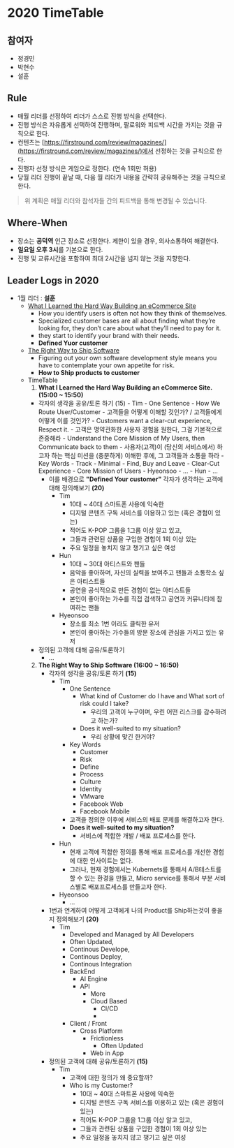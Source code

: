 # 2020 TimeTable

## 참여자

- 정경민
- 박현수
- 설훈


## Rule

- 매월 리더를 선정하여 리더가 스스로 진행 방식을 선택한다.
- 진행 방식은 자유롭게 선택하여 진행하며, 팔로워와 피드백 시간을 가지는 것을 규칙으로 한다.
- 컨텐츠는 [https://firstround.com/review/magazines/](https://firstround.com/review/magazines/)에서 선정하는 것을 규칙으로 한다.
- 진행자 선정 방식은 게임으로 정한다. (연속 1회만 허용)
- 당월 리더 진행이 끝날 때, 다음 월 리더가 내용을 간략히 공유해주는 것을 규칙으로 한다.

> 위 계획은 매월 리더와 참석자들 간의 피드백을 통해 변경될 수 있습니다.

## Where-When

- 장소는 **공덕역** 인근 장소로 선정한다. 제한이 있을 경우, 의사소통하여 해결한다.
- **일요일 오후 3시**를 기본으로 한다.
- 진행 및 교류시간을 포함하여 최대 2시간을 넘지 않는 것을 지향한다.

## Leader Logs in 2020

- 1월 리더 : **설훈**
    - [What I Learned the Hard Way Building an eCommerce Site](https://firstround.com/review/What-I-Learned-the-Hard-Way-Building-an-E-Commerce-Site/)
        - How you identify users is often not how they think of themselves.
        - Specialized customer bases are all about finding what they’re looking for, they don’t care about what they’ll need to pay for it.
        - they start to identify your brand with their needs.
        - **Defined Yuor customer**
    - [The Right Way to Ship Software](https://firstround.com/review/the-right-way-to-ship-software/)
        - Figuring out your own software development style means you have to contemplate your own appetite for risk.
        - **How to Ship products to customer**
    - TimeTable
    	1. **What I Learned the Hard Way Building an eCommerce Site. (15:00 ~ 15:50)**
  	  	- 각자의 생각을 공유/토론 하기 (15)
              - Tim
                  - One Sentence
                      - How We Route User/Customer
                          - 고객들을 어떻게 이해할 것인가? / 고객들에게 어떻게 이를 것인가?
                      - Customers want a clear-cut experience, Respect it.
                          - 고객은 명약관화한 사용자 경험을 원한다, 그걸 기본적으로 존중해라
                      - Understand the Core Mission of My Users, then Communicate back to them
                          - 사용자(고객)이 (당신의 서비스에서) 하고자 하는 핵심 미션을 (충분하게) 이해한 후에, 그 고객들과 소통을 하라
                  - Key Words
                      - Track
                      - Minimal
                      - Find, Buy and Leave
                      - Clear-Cut Experience
                      - Core Mission of Users
              - Hyeonsoo
                  - ...
              - Hun
                  - ...
          - 이를 배경으로 **"Defined Your customer"** 각자가 생각하는 고객에 대해 정의해보기 **(20)**
              - Tim
                  - 10대 ~ 40대 스마트폰 사용에 익숙한
                  - 디지털 콘텐츠 구독 서비스를 이용하고 있는 (혹은 경험이 있는)
                  - 적어도 K-POP 그룹을 1그룹 이상 알고 있고,
                  - 그들과 관련된 상품을 구입한 경험이 1회 이상 있는
                  - 주요 일정을 놓치지 않고 챙기고 싶은 여성
              - Hun
                  - 10대 ~ 30대 아티스트와 팬들
                  - 음악을 좋아하며, 자신의 실력을 보여주고 팬들과 소통학소 싶은 아티스트들
                  - 공연을 공식적으로 만든 경험이 없는 아티스트들
                  - 본인이 좋아하는 가수를 직접 검색하고 공연과 커뮤니티에 참여하는 팬들
              - Hyeonsoo
                  - 장소를 최소 1번 이라도 클릭한 유저
                  - 본인이 좋아하는 가수들의 방문 장소에 관심을 가지고 있는 유저
  	  	- 정의된 고객에 대해 공유/토론하기
      	  	- ...
      2. **The Right Way to Ship Software (16:00 ~ 16:50)**
          - 각자의 생각을 공유/토론 하기 **(15)**
              - Tim
                  - One Sentence
                      - What kind of Customer do I have and What sort of risk could I take?
                          - 우리의 고객이 누구이며, 우린 어떤 리스크를 감수하려고 하는가?
                      - Does it well-suited to my situation?
                          - 우리 상황에 맞긴 한거야?
                  - Key Words
                      - Customer
                      - Risk
                      - Define
                      - Process
                      - Culture
                      - Identity
                      - VMware
                      - Facebook Web
                      - Facebook Mobile
                  - 고객을 정의한 이후에 서비스의 배포 문제를 해결하고자 한다.
                  - **Does it well-suited to my situation?**
                      - 서비스에 적합한 개발 / 배포 프로세스를 한다.
              - Hun
                - 현재 고객에 적합한 정의를 통해 배포 프로세스를 개선한 경험에 대한 인사이트는 없다.
                - 그러나, 현재 경험에서는 Kubernets를 통해서 A/B테스트를 할 수 있는 환경을 만들고, Micro service를 통해서 부분 서비스별로 배포프로세스를 만들고자 한다.
              - Hyeonsoo
                  - ...
          - 1번과 연계하여 어떻게 고객에게 나의 Product를 Ship하는것이 좋을지 정의해보기 **(20)**
              - Tim
                  - Developed and Managed by All Developers
                  - Often Updated,
                  - Continous Develope,
                  - Continous Deploy,
                  - Continous Integration
                  - BackEnd
                      - AI Engine
                      - API
                          - More
                          - Cloud Based
                              - CI/CD
                              -
                  - Client / Front
                      - Cross Platform
                          - Frictionless
                              - Often Updated
                          - Web in App
          - 정의된 고객에 대해 공유/토론하기 **(15)**
              - Tim
                  - 고객에 대한 정의가 왜 중요할까?
                  - Who is my Customer?
                      - 10대 ~ 40대 스마트폰 사용에 익숙한
                      - 디지털 콘텐츠 구독 서비스를 이용하고 있는 (혹은 경험이 있는)
                      - 적어도 K-POP 그룹을 1그룹 이상 알고 있고,
                      - 그들과 관련된 상품을 구입한 경험이 1회 이상 있는
                      - 주요 일정을 놓치지 않고 챙기고 싶은 여성

